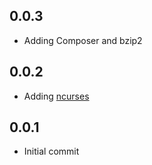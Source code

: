 ## 0.0.3
* Adding Composer and bzip2

## 0.0.2
* Adding [ncurses](http://php.net/manual/en/book.ncurses.php)

## 0.0.1
* Initial commit
